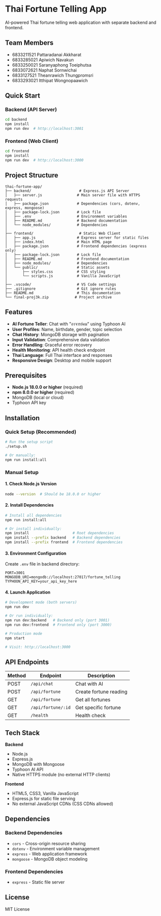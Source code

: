 # Thai Fortune Telling App

AI-powered Thai fortune telling web application with separate backend and frontend.

## Team Members

- 6833211521 Pattaradanai Akkharat
- 6833285021 Apiwich Navakun
- 6833250021 Saranyaphong Toeiphutsa
- 6833072621 Naphat Sornwichai
- 6833127521 Theanrawich Thungpromsri
- 6833293021 Itthipat Wongnopaawich

## Quick Start

### Backend (API Server)

```bash
cd backend
npm install
npm run dev  # http://localhost:3001
```

### Frontend (Web Client)

```bash
cd frontend
npm install
npm run dev  # http://localhost:3000
```

## Project Structure

```
thai-fortune-app/
├── backend/                      # Express.js API Server
│   ├── server.js                # Main server file with HTTPS requests
│   ├── package.json             # Dependencies (cors, dotenv, express, mongoose)
│   ├── package-lock.json        # Lock file
│   ├── .env                     # Environment variables
│   ├── README.md                # Backend documentation
│   └── node_modules/            # Dependencies
│
├── frontend/                     # Static Web Client
│   ├── app.js                   # Express server for static files
│   ├── index.html               # Main HTML page
│   ├── package.json             # Frontend dependencies (express only)
│   ├── package-lock.json        # Lock file
│   ├── README.md                # Frontend documentation
│   ├── node_modules/            # Dependencies
│   └── public/                  # Static assets
│       ├── styles.css           # CSS styling
│       └── scripts.js           # Vanilla JavaScript
│
├── .vscode/                     # VS Code settings
├── .gitignore                   # Git ignore rules
├── README.md                    # This documentation
└── final-proj3k.zip            # Project archive
```

## Features

- **AI Fortune Teller**: Chat with "อาจารย์คม" using Typhoon AI
- **User Profiles**: Name, birthdate, gender, topic selection
- **Chat History**: MongoDB storage with pagination
- **Input Validation**: Comprehensive data validation
- **Error Handling**: Graceful error recovery
- **Health Monitoring**: API health check endpoint
- **Thai Language**: Full Thai interface and responses
- **Responsive Design**: Desktop and mobile support

## Prerequisites

- **Node.js 18.0.0 or higher** (required)
- **npm 8.0.0 or higher** (required)
- MongoDB (local or cloud)
- Typhoon API key

## Installation

### Quick Setup (Recommended)

```bash
# Run the setup script
./setup.sh

# Or manually:
npm run install:all
```

### Manual Setup

#### 1. Check Node.js Version

```bash
node --version  # Should be 18.0.0 or higher
```

#### 2. Install Dependencies

```bash
# Install all dependencies
npm run install:all

# Or install individually:
npm install                    # Root dependencies
npm install --prefix backend   # Backend dependencies  
npm install --prefix frontend  # Frontend dependencies
```

#### 3. Environment Configuration

Create `.env` file in backend directory:

```env
PORT=3001
MONGODB_URI=mongodb://localhost:27017/fortune_telling
TYPHOON_API_KEY=your_api_key_here
```

#### 4. Launch Application

```bash
# Development mode (both servers)
npm run dev

# Or run individually:
npm run dev:backend   # Backend only (port 3001)
npm run dev:frontend  # Frontend only (port 3000)

# Production mode
npm start

# Visit: http://localhost:3000
```

## API Endpoints

| Method | Endpoint           | Description            |
| ------ | ------------------ | ---------------------- |
| POST   | `/api/chat`        | Chat with AI           |
| POST   | `/api/fortune`     | Create fortune reading |
| GET    | `/api/fortune`     | Get all fortunes       |
| GET    | `/api/fortune/:id` | Get specific fortune   |
| GET    | `/health`          | Health check           |

## Tech Stack

**Backend**

- Node.js
- Express.js
- MongoDB with Mongoose
- Typhoon AI API
- Native HTTPS module (no external HTTP clients)

**Frontend**

- HTML5, CSS3, Vanilla JavaScript
- Express.js for static file serving
- No external JavaScript CDNs (CSS CDNs allowed)

## Dependencies

### Backend Dependencies

- `cors` - Cross-origin resource sharing
- `dotenv` - Environment variable management
- `express` - Web application framework
- `mongoose` - MongoDB object modeling

### Frontend Dependencies

- `express` - Static file server

## License

MIT License
